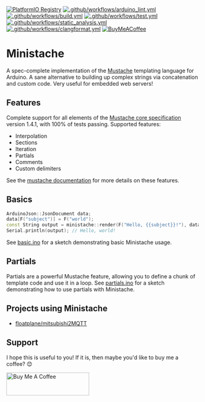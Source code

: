 [![PlatformIO Registry](https://badges.registry.platformio.org/packages/floatplane/library/Ministache.svg)](https://registry.platformio.org/libraries/floatplane/Ministache)
[![.github/workflows/arduino_lint.yml](https://github.com/floatplane/ministache/actions/workflows/arduino_lint.yml/badge.svg)](https://github.com/floatplane/ministache/actions/workflows/arduino_lint.yml)
[![.github/workflows/build.yml](https://github.com/floatplane/ministache/actions/workflows/build.yml/badge.svg)](https://github.com/floatplane/ministache/actions/workflows/build.yml)
[![.github/workflows/test.yml](https://github.com/floatplane/ministache/actions/workflows/test.yml/badge.svg)](https://github.com/floatplane/ministache/actions/workflows/test.yml)
[![.github/workflows/static_analysis.yml](https://github.com/floatplane/ministache/actions/workflows/static_analysis.yml/badge.svg)](https://github.com/floatplane/ministache/actions/workflows/static_analysis.yml)
[![.github/workflows/clangformat.yml](https://github.com/floatplane/ministache/actions/workflows/clangformat.yml/badge.svg)](https://github.com/floatplane/ministache/actions/workflows/clangformat.yml)
[![BuyMeACoffee](https://raw.githubusercontent.com/pachadotdev/buymeacoffee-badges/main/bmc-donate-yellow.svg)](https://www.buymeacoffee.com/floatplane)

# Ministache

A spec-complete implementation of the [Mustache](https://mustache.github.io/) templating language for Arduino. A sane alternative to building up complex strings via concatenation and custom code. Very useful for embedded web servers!

## Features

Complete support for all elements of the [Mustache core specification](https://github.com/mustache/spec) version 1.4.1, with 100% of tests passing. Supported features:

- Interpolation
- Sections
- Iteration
- Partials
- Comments
- Custom delimiters

See the [mustache documentation](https://mustache.github.io/mustache.5.html) for more details on these features.

## Basics

```c++
ArduinoJson::JsonDocument data;
data[F("subject")] = F("world");
const String output = ministache::render(F("Hello, {{subject}}!"), data);
Serial.println(output); // Hello, world!
```

See [basic.ino](examples/basic/basic.ino) for a sketch demonstrating basic Ministache usage.

## Partials

Partials are a powerful Mustache feature, allowing you to define a chunk of template code and use it in a loop. See [partials.ino](examples/partials/partials.ino) for a sketch demonstrating how to use partials with Ministache.

## Projects using Ministache

- [floatplane/mitsubishi2MQTT](https://github.com/floatplane/mitsubishi2MQTT)

## Support 

I hope this is useful to you! If it is, then maybe you'd like to buy me a coffee? :blush:

<a href="https://www.buymeacoffee.com/floatplane" target="_blank"><img src="https://cdn.buymeacoffee.com/buttons/v2/default-violet.png" alt="Buy Me A Coffee" style="height: 60px !important;width: 217px !important;" ></a>

